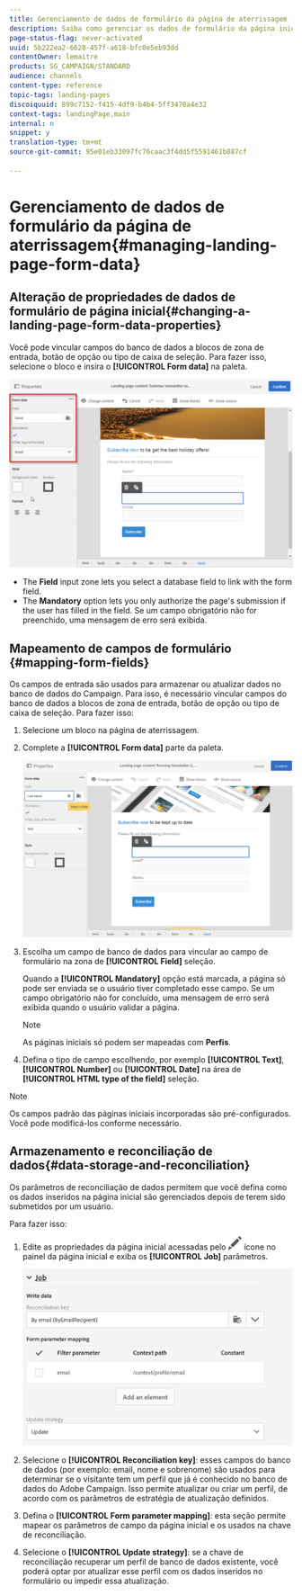 ```yaml
---
title: Gerenciamento de dados de formulário da página de aterrissagem
description: Saiba como gerenciar os dados de formulário da página inicial.
page-status-flag: never-activated
uuid: 5b222ea2-6628-457f-a618-bfc0e5eb93dd
contentOwner: lemaitre
products: SG_CAMPAIGN/STANDARD
audience: channels
content-type: reference
topic-tags: landing-pages
discoiquuid: 899c7152-f415-4df9-b4b4-5ff3470a4e32
context-tags: landingPage,main
internal: n
snippet: y
translation-type: tm+mt
source-git-commit: 95e01eb33097fc76caac3f4dd5f5591461b887cf

---
```



# Gerenciamento de dados de formulário da página de aterrissagem{#managing-landing-page-form-data}

## Alteração de propriedades de dados de formulário de página inicial{#changing-a-landing-page-form-data-properties}

Você pode vincular campos do banco de dados a blocos de zona de entrada, botão de opção ou tipo de caixa de seleção. Para fazer isso, selecione o bloco e insira o **[!UICONTROL Form data]** na paleta.

![](assets/delivery_content_9.png)

* The **Field** input zone lets you select a database field to link with the form field.
* The **Mandatory** option lets you only authorize the page's submission if the user has filled in the field. Se um campo obrigatório não for preenchido, uma mensagem de erro será exibida.

## Mapeamento de campos de formulário {#mapping-form-fields}

Os campos de entrada são usados para armazenar ou atualizar dados no banco de dados do Campaign. Para isso, é necessário vincular campos do banco de dados a blocos de zona de entrada, botão de opção ou tipo de caixa de seleção. Para fazer isso:

1. Selecione um bloco na página de aterrissagem.
1. Complete a **[!UICONTROL Form data]** parte da paleta.

   ![](assets/editing_lp_content_4.png)

1. Escolha um campo de banco de dados para vincular ao campo de formulário na zona de **[!UICONTROL Field]** seleção.

   Quando a **[!UICONTROL Mandatory]** opção está marcada, a página só pode ser enviada se o usuário tiver completado esse campo. Se um campo obrigatório não for concluído, uma mensagem de erro será exibida quando o usuário validar a página.

   >[!NOTE]
   >
   >As páginas iniciais só podem ser mapeadas com **Perfis**.

1. Defina o tipo de campo escolhendo, por exemplo **[!UICONTROL Text]**, **[!UICONTROL Number]** ou **[!UICONTROL Date]** na área de **[!UICONTROL HTML type of the field]** seleção.

>[!NOTE]
>
>Os campos padrão das páginas iniciais incorporadas são pré-configurados. Você pode modificá-los conforme necessário.

## Armazenamento e reconciliação de dados{#data-storage-and-reconciliation}

Os parâmetros de reconciliação de dados permitem que você defina como os dados inseridos na página inicial são gerenciados depois de terem sido submetidos por um usuário.

Para fazer isso:

1. Edite as propriedades da página inicial acessadas pelo ![](assets/edit_darkgrey-24px.png) ícone no painel da página inicial e exiba os **[!UICONTROL Job]** parâmetros.

   ![](assets/lp_parameters_4.png)

1. Selecione o **[!UICONTROL Reconciliation key]**: esses campos do banco de dados (por exemplo: email, nome e sobrenome) são usados para determinar se o visitante tem um perfil que já é conhecido no banco de dados do Adobe Campaign. Isso permite atualizar ou criar um perfil, de acordo com os parâmetros de estratégia de atualização definidos.
1. Defina o **[!UICONTROL Form parameter mapping]**: esta seção permite mapear os parâmetros de campo da página inicial e os usados na chave de reconciliação.
1. Selecione o **[!UICONTROL Update strategy]**: se a chave de reconciliação recuperar um perfil de banco de dados existente, você poderá optar por atualizar esse perfil com os dados inseridos no formulário ou impedir essa atualização.
